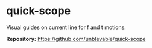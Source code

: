 # quick-scope

Visual guides on current line for f and t motions.

**Repository:** <https://github.com/unblevable/quick-scope>

<!-- vim: set ft=markdown: -->